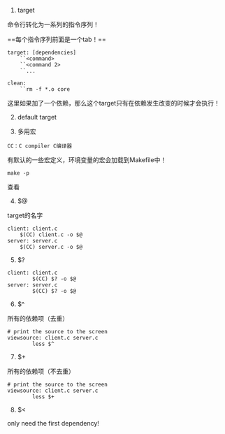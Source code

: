 1. target

命令行转化为一系列的指令序列！

==每个指令序列前面是一个tab！==

```
target: [dependencies]
    ``<command>
    ``<command 2>
    ``...
```

```
clean:
    ``rm -f *.o core
```

这里如果加了一个依赖，那么这个target只有在依赖发生改变的时候才会执行！





2. default target



3. 多用宏

```
CC：C compiler C编译器
```

有默认的一些宏定义，环境变量的宏会加载到Makefile中！

```
make -p
```

查看



4. $@

target的名字

```
client: client.c
	$(CC) client.c -o $@
server: server.c
   	$(CC) server.c -o $@
```



5. $?

```
client: client.c
        $(CC) $? -o $@
server: server.c
        $(CC) $? -o $@
```



6. $^

所有的依赖项（去重）

```
# print the source to the screen
viewsource: client.c server.c
        less $^
```



7. $+

所有的依赖项（不去重）

```
# print the source to the screen
viewsource: client.c server.c
        less $+
```



8. $<

only need the first dependency!





